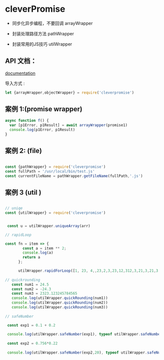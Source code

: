 # cleverPromise

-   同步化异步编程，不要回调 arrayWrapper

-   封装处理路径方法 pathWrapper

-  封装常用的JS技巧 utilWrapper

## API 文档：

[documentation]()


导入方式 :

```js
let {arrayWrapper,objectWrapper} = require('cleverpromise')
```

## 案例 1:(promise wrapper)

```js
async function f() {
  var [p1Error, p1Result] = await arrayWrapper(promise1)
  console.log(p1Error, p1Result)
}
```

## 案例 2: (file)

```js

const {pathWrapper} = require('cleverpromise')
const fullPath = '/usr/local/bin/test.js'
const currentFileName = pathWrapper.getFileName(fullPath,'.js')
```

## 案例 3 (util )


```js

// uniqe 
const {utilWrapper} = require('cleverpromise')


 const u = utilWrapper.uniqueArray(arr)

// rapidLoop

const fn = item => {
        const a = item ** 2;
        console.log(a)
        return a
      };

      utilWrapper.rapidForLoop([1, 23, 4,,23,2,3,23,12,312,3,21,3,21,3,12321], fn)
      
// quickrounding
   const num1 = 24.5
   const num2 = -24.3
   const num3 = 2323.123245784565
   console.log(utilWrapper.quickRounding(num1))
   console.log(utilWrapper.quickRounding(num2))
   console.log(utilWrapper.quickRounding(num3))
 
// safeNumber

 const exp1 = 0.1 + 0.2
 
 console.log(utilWrapper.safeNumber(exp1), typeof utilWrapper.safeNumber(exp1))
 
 const exp2 = 0.756*0.22
 
 console.log(utilWrapper.safeNumber(exp2,20), typeof utilWrapper.safeNumber(exp2))
```



